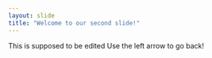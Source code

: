```yaml
---
layout: slide
title: "Welcome to our second slide!"
---
```

This is supposed to be edited
Use the left arrow to go back!
